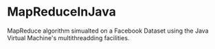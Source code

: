 # MapReduceInJava
MapReduce algorithm simualted on a Facebook Dataset using the Java Virtual Machine's multithreadding facilities.
